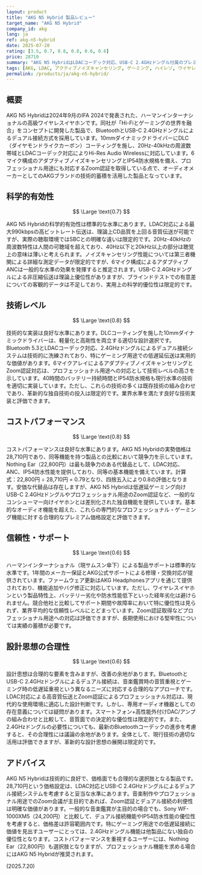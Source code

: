 ```yaml
---
layout: product
title: "AKG N5 Hybrid 製品レビュー"
target_name: "AKG N5 Hybrid"
company_id: akg
lang: ja
ref: akg-n5-hybrid
date: 2025-07-20
rating: [3.5, 0.7, 0.8, 0.8, 0.6, 0.6]
price: 28710
summary: "AKG N5 HybridはLDACコーデック対応、USB-C 2.4GHzドングル付属のプレミアムワイヤレスイヤホンです。Hi-Res Audio対応と低遅延接続を実現する技術的な取り組みは評価でき、28,710円という価格設定は同等機能製品と比較して合理的な水準にあります。"
tags: [AKG, LDAC, アクティブノイズキャンセリング, ゲーミング, ハイレゾ, ワイヤレスイヤホン]
permalink: /products/ja/akg-n5-hybrid/
---
```

## 概要

AKG N5 Hybridは2024年9月のIFA 2024で発表された、ハーマンインターナショナルの高級ワイヤレスイヤホンです。同社が「Hi-Fiとゲーミングの世界を融合」をコンセプトに開発した製品で、BluetoothとUSB-C 2.4GHzドングルによるデュアル接続方式を採用しています。10mmダイナミックドライバーにDLC（ダイヤモンドライクカーボン）コーティングを施し、20Hz-40kHzの周波数帯域とLDACコーデック対応によりHi-Res Audio Wirelessに対応しています。6マイク構成のアダプティブノイズキャンセリングとIP54防水規格を備え、プロフェッショナル用途にも対応するZoom認証を取得している点で、オーディオメーカーとしてのAKGブランドの技術的蓄積を活用した製品となっています。

## 科学的有効性

$$ \Large \text{0.7} $$

AKG N5 Hybridの科学的有効性は標準的な水準にあります。LDAC対応による最大990kbpsの高ビットレート伝送は、理論上CD品質を上回る音質伝送が可能ですが、実際の聴取環境ではSBCとの明確な違いは限定的です。20Hz-40kHzの周波数特性は人間の可聴域を超えており、40Hz以下と20kHz以上の部分は聴覚上の意味は薄いと考えられます。ノイズキャンセリング性能については第三者機関による詳細な測定データが限定的ですが、6マイク構成によるアダプティブANCは一般的な水準の効果を発揮すると推定されます。USB-C 2.4GHzドングルによる非圧縮伝送は理論上優位性がありますが、ブラインドテストでの有意差についての客観的データは不足しており、実用上の科学的優位性は限定的です。

## 技術レベル

$$ \Large \text{0.8} $$

技術的な実装は良好な水準にあります。DLCコーティングを施した10mmダイナミックドライバーは、軽量化と高剛性を両立する適切な設計選択です。Bluetooth 5.3とLDACコーデック対応、2.4GHzドングルによるデュアル接続システムは技術的に洗練されており、特にゲーミング用途での低遅延伝送は実用的な価値があります。6マイクアレイによるアダプティブノイズキャンセリングとZoom認証対応は、プロフェッショナル用途への対応として技術レベルの高さを示しています。40時間のバッテリー持続時間とIP54防水規格も現行水準の技術を適切に実装しています。ただし、これらの技術の多くは既存技術の組み合わせであり、革新的な独自技術の投入は限定的です。業界水準を満たす良好な技術実装と評価できます。

## コストパフォーマンス

$$ \Large \text{0.8} $$

コストパフォーマンスは良好な水準にあります。AKG N5 Hybridの実勢価格は28,710円であり、同等機能を持つ製品との比較において競争力を示しています。Nothing Ear（22,800円）は最も競争力のある代替品として、LDAC対応、ANC、IP54防水性能を提供しており、同等の基本機能を備えています。計算式：22,800円 ÷ 28,710円 = 0.79となり、四捨五入により0.8の評価となります。安価な代替品は存在しますが、AKG N5 Hybridは低遅延ゲーミング向けUSB-C 2.4GHzドングルやプロフェッショナル用途のZoom認証など、一般的なコンシューマー向けイヤホンとは差別化された独自機能を提供しています。基本的なオーディオ機能を超えた、これらの専門的なプロフェッショナル・ゲーミング機能に対する合理的なプレミアム価格設定と評価できます。

## 信頼性・サポート

$$ \Large \text{0.6} $$

ハーマンインターナショナル（現サムスン傘下）による製品サポートは標準的な水準です。1年間のメーカー保証とAKG公式サポートによる修理・交換対応が提供されています。ファームウェア更新はAKG Headphonesアプリを通じて提供されており、機能追加やバグ修正に対応しています。ただし、ワイヤレスイヤホンという製品特性上、バッテリー劣化や防水性能低下といった経年劣化は避けられません。競合他社と比較してサポート期間や故障率において特に優位性は見られず、業界平均的な信頼性レベルにとどまっています。Zoom認証取得などプロフェッショナル用途への対応は評価できますが、長期使用における堅牢性については実績の蓄積が必要です。

## 設計思想の合理性

$$ \Large \text{0.6} $$

設計思想は合理的な要素を含みますが、改善の余地があります。BluetoothとUSB-C 2.4GHzドングルによるデュアル接続は、音楽鑑賞時の音質重視とゲーミング時の低遅延重視という異なるニーズに対応する合理的なアプローチです。LDAC対応による高音質伝送とZoom認証によるプロフェッショナル対応は、現代的な使用環境に適応した設計判断です。しかし、専用オーディオ機器としての存在意義については疑問があります。スマートフォン+高性能外付けDAC/アンプの組み合わせと比較して、音質面での決定的な優位性は限定的です。また、2.4GHzドングルの必要性についても、最新のBluetoothコーデックの進歩を考慮すると、その合理性には議論の余地があります。全体として、現行技術の適切な活用は評価できますが、革新的な設計思想の展開は限定的です。

## アドバイス

AKG N5 Hybridは技術的に良好で、価格面でも合理的な選択肢となる製品です。28,710円という価格設定は、LDAC対応とUSB-C 2.4GHzドングルによるデュアル接続システムを考慮すると妥当な水準にあります。音楽制作やプロフェッショナル用途でのZoom会議が主目的であれば、Zoom認証とデュアル接続の利便性は明確な価値があります。一般的な音楽鑑賞が主目的の場合でも、Sony WF-1000XM5（24,200円）と比較して、デュアル接続機能やIP54防水性能の優位性を考慮すると、価格差は許容範囲内です。特にゲーミング用途での低遅延接続に価値を見出すユーザーにとっては、2.4GHzドングル機能は他製品にない独自の優位性となります。コストパフォーマンスを重視するユーザーには、Nothing Ear（22,800円）も選択肢となりますが、プロフェッショナル機能を求める場合にはAKG N5 Hybridが推奨されます。

(2025.7.20)